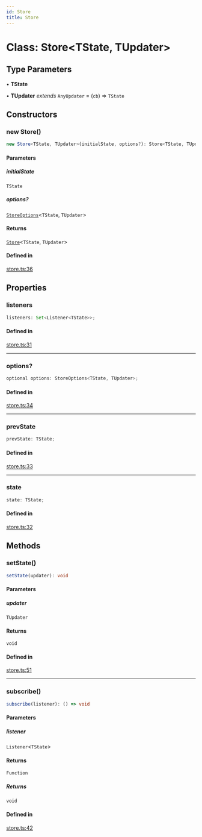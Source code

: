 ```yaml
---
id: Store
title: Store
---
```


# Class: Store\<TState, TUpdater\>

## Type Parameters

• **TState**

• **TUpdater** *extends* `AnyUpdater` = (`cb`) => `TState`

## Constructors

### new Store()

```ts
new Store<TState, TUpdater>(initialState, options?): Store<TState, TUpdater>
```

#### Parameters

##### initialState

`TState`

##### options?

[`StoreOptions`](../interfaces/storeoptions.md)\<`TState`, `TUpdater`\>

#### Returns

[`Store`](store.md)\<`TState`, `TUpdater`\>

#### Defined in

[store.ts:36](https://github.com/TanStack/store/blob/main/packages/store/src/store.ts#L36)

## Properties

### listeners

```ts
listeners: Set<Listener<TState>>;
```

#### Defined in

[store.ts:31](https://github.com/TanStack/store/blob/main/packages/store/src/store.ts#L31)

***

### options?

```ts
optional options: StoreOptions<TState, TUpdater>;
```

#### Defined in

[store.ts:34](https://github.com/TanStack/store/blob/main/packages/store/src/store.ts#L34)

***

### prevState

```ts
prevState: TState;
```

#### Defined in

[store.ts:33](https://github.com/TanStack/store/blob/main/packages/store/src/store.ts#L33)

***

### state

```ts
state: TState;
```

#### Defined in

[store.ts:32](https://github.com/TanStack/store/blob/main/packages/store/src/store.ts#L32)

## Methods

### setState()

```ts
setState(updater): void
```

#### Parameters

##### updater

`TUpdater`

#### Returns

`void`

#### Defined in

[store.ts:51](https://github.com/TanStack/store/blob/main/packages/store/src/store.ts#L51)

***

### subscribe()

```ts
subscribe(listener): () => void
```

#### Parameters

##### listener

`Listener`\<`TState`\>

#### Returns

`Function`

##### Returns

`void`

#### Defined in

[store.ts:42](https://github.com/TanStack/store/blob/main/packages/store/src/store.ts#L42)
